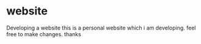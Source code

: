# website
Developing a website 
this is a personal website which i am developing. 
feel free to make changes. 
thanks